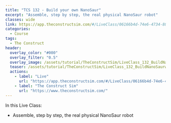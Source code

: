 ```yaml
---
title: "TCS 132 - Build your own NanoSaur"
excerpt: "Assemble, step by step, the real physical NanoSaur robot"
classes: wide
link: https://app.theconstructsim.com/#/LiveClass/06166b4d-74e6-4734-8819-b7280be347e4
categories:
  - Course
tags:
  - The Construct
header:
  overlay_color: "#000"
  overlay_filter: "0.5"
  overlay_image: /assets/tutorial/TheConstructSim/LiveClass_132_BuildNanoSaurwithROS2_TheConstruct.png
  teaser: /assets/tutorial/TheConstructSim/LiveClass_132_BuildNanoSaurwithROS2_TheConstruct.png
  actions:
    - label: "Live"
      url: "https://app.theconstructsim.com/#/LiveClass/06166b4d-74e6-4734-8819-b7280be347e4"
    - label: "The Construct Sim"
      url: "https://www.theconstructsim.com/"
---
```


In this Live Class:

* Assemble, step by step, the real physical NanoSaur robot